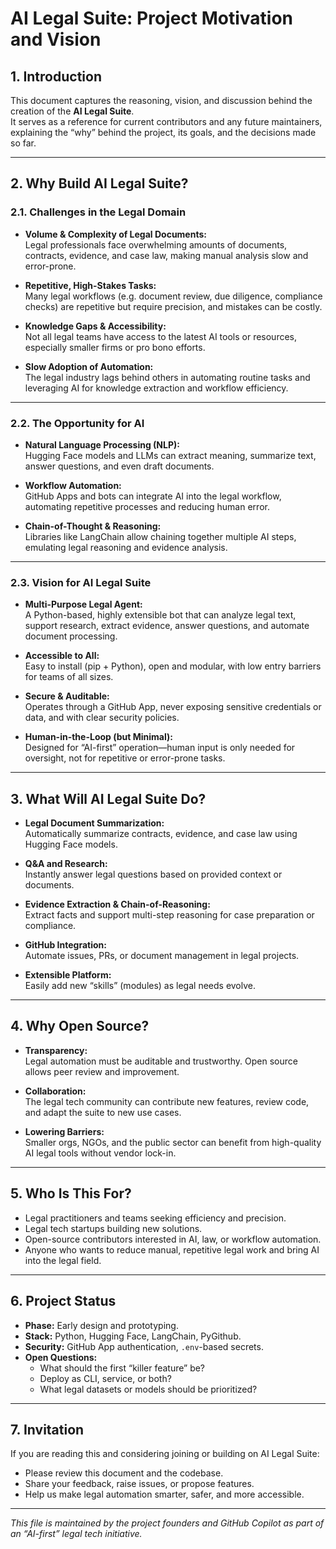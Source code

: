 # AI Legal Suite: Project Motivation and Vision

## 1. Introduction

This document captures the reasoning, vision, and discussion behind the creation of the **AI Legal Suite**.  
It serves as a reference for current contributors and any future maintainers, explaining the “why” behind the project, its goals, and the decisions made so far.

---

## 2. Why Build AI Legal Suite?

### 2.1. Challenges in the Legal Domain

- **Volume & Complexity of Legal Documents:**  
  Legal professionals face overwhelming amounts of documents, contracts, evidence, and case law, making manual analysis slow and error-prone.

- **Repetitive, High-Stakes Tasks:**  
  Many legal workflows (e.g. document review, due diligence, compliance checks) are repetitive but require precision, and mistakes can be costly.

- **Knowledge Gaps & Accessibility:**  
  Not all legal teams have access to the latest AI tools or resources, especially smaller firms or pro bono efforts.

- **Slow Adoption of Automation:**  
  The legal industry lags behind others in automating routine tasks and leveraging AI for knowledge extraction and workflow efficiency.

---

### 2.2. The Opportunity for AI

- **Natural Language Processing (NLP):**  
  Hugging Face models and LLMs can extract meaning, summarize text, answer questions, and even draft documents.

- **Workflow Automation:**  
  GitHub Apps and bots can integrate AI into the legal workflow, automating repetitive processes and reducing human error.

- **Chain-of-Thought & Reasoning:**  
  Libraries like LangChain allow chaining together multiple AI steps, emulating legal reasoning and evidence analysis.

---

### 2.3. Vision for AI Legal Suite

- **Multi-Purpose Legal Agent:**  
  A Python-based, highly extensible bot that can analyze legal text, support research, extract evidence, answer questions, and automate document processing.

- **Accessible to All:**  
  Easy to install (pip + Python), open and modular, with low entry barriers for teams of all sizes.

- **Secure & Auditable:**  
  Operates through a GitHub App, never exposing sensitive credentials or data, and with clear security policies.

- **Human-in-the-Loop (but Minimal):**  
  Designed for “AI-first” operation—human input is only needed for oversight, not for repetitive or error-prone tasks.

---

## 3. What Will AI Legal Suite Do?

- **Legal Document Summarization:**  
  Automatically summarize contracts, evidence, and case law using Hugging Face models.

- **Q&A and Research:**  
  Instantly answer legal questions based on provided context or documents.

- **Evidence Extraction & Chain-of-Reasoning:**  
  Extract facts and support multi-step reasoning for case preparation or compliance.

- **GitHub Integration:**  
  Automate issues, PRs, or document management in legal projects.

- **Extensible Platform:**  
  Easily add new “skills” (modules) as legal needs evolve.

---

## 4. Why Open Source?

- **Transparency:**  
  Legal automation must be auditable and trustworthy. Open source allows peer review and improvement.

- **Collaboration:**  
  The legal tech community can contribute new features, review code, and adapt the suite to new use cases.

- **Lowering Barriers:**  
  Smaller orgs, NGOs, and the public sector can benefit from high-quality AI legal tools without vendor lock-in.

---

## 5. Who Is This For?

- Legal practitioners and teams seeking efficiency and precision.
- Legal tech startups building new solutions.
- Open-source contributors interested in AI, law, or workflow automation.
- Anyone who wants to reduce manual, repetitive legal work and bring AI into the legal field.

---

## 6. Project Status

- **Phase:** Early design and prototyping.
- **Stack:** Python, Hugging Face, LangChain, PyGithub.
- **Security:** GitHub App authentication, `.env`-based secrets.
- **Open Questions:**  
  - What should the first “killer feature” be?
  - Deploy as CLI, service, or both?
  - What legal datasets or models should be prioritized?

---

## 7. Invitation

If you are reading this and considering joining or building on AI Legal Suite:  
- Please review this document and the codebase.
- Share your feedback, raise issues, or propose features.
- Help us make legal automation smarter, safer, and more accessible.

---

*This file is maintained by the project founders and GitHub Copilot as part of an “AI-first” legal tech initiative.*